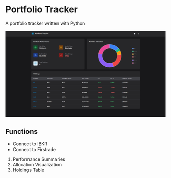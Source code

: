 # Portfolio Tracker

A portfolio tracker written with Python

![Screenshot](images/screenshot.png)

## Functions
- Connect to IBKR
- Connect to Firstrade

1. Performance Summaries
2. Allocation Visualization
3. Holdings Table